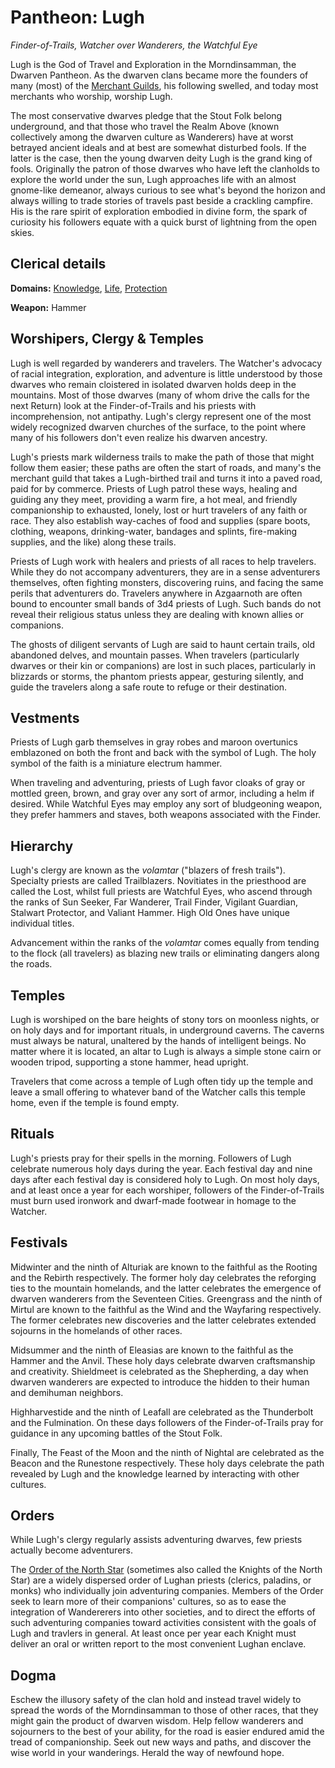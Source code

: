 # Pantheon: Lugh
*Finder-of-Trails, Watcher over Wanderers, the Watchful Eye*

Lugh is the God of Travel and Exploration in the Morndinsamman, the Dwarven Pantheon. As the dwarven clans became more the founders of many (most) of the [Merchant Guilds](../../Organizations/MerchantGuilds/index.md), his following swelled, and today most merchants who worship, worship Lugh.

The most conservative dwarves pledge that the Stout Folk belong underground, and that those who travel the Realm Above (known collectively among the dwarven culture as Wanderers) have at worst betrayed ancient ideals and at best are somewhat disturbed fools. If the latter is the case, then the young dwarven deity Lugh is the grand king of fools. Originally the patron of those dwarves who have left the clanholds to explore the world under the sun, Lugh approaches life with an almost gnome-like demeanor, always curious to see what's beyond the horizon and always willing to trade stories of travels past beside a crackling campfire. His is the rare spirit of exploration embodied in divine form, the spark of curiosity his followers equate with a quick burst of lightning from the open skies.

## Clerical details
**Domains:** [Knowledge](../../Classes/Cleric/Knowledge.md), [Life](../../Classes/Cleric/Life.md), [Protection](../../Classes/Cleric/Protection.md)

**Weapon:** Hammer

## Worshipers, Clergy & Temples
Lugh is well regarded by wanderers and travelers. The Watcher's advocacy of racial integration, exploration, and adventure is little understood by those dwarves who remain cloistered in isolated dwarven holds deep in the mountains. Most of those dwarves (many of whom drive the calls for the next Return) look at the Finder-of-Trails and his priests with incomprehension, not antipathy. Lugh's clergy represent one of the most widely recognized dwarven churches of the surface, to the point where many of his followers don't even realize his dwarven ancestry.

Lugh's priests mark wilderness trails to make the path of those that might follow them easier; these paths are often the start of roads, and many's the merchant guild that takes a Lugh-birthed trail and turns it into a paved road, paid for by commerce. Priests of Lugh patrol these ways, healing and guiding any they meet, providing a warm fire, a hot meal, and friendly companionship to exhausted, lonely, lost or hurt travelers of any faith or race. They also establish way-caches of food and supplies (spare boots, clothing, weapons, drinking-water, bandages and splints, fire-making supplies, and the like) along these trails.

Priests of Lugh work with healers and priests of all races to help travelers. While they do not accompany adventurers, they are in a sense adventurers themselves, often fighting monsters, discovering ruins, and facing the same perils that adventurers do. Travelers anywhere in Azgaarnoth are often bound to encounter small bands of 3d4 priests of Lugh. Such bands do not reveal their religious status unless they are dealing with known allies or companions.

The ghosts of diligent servants of Lugh are said to haunt certain trails, old abandoned delves, and mountain passes. When travelers (particularly dwarves or their kin or companions) are lost in such places, particularly in blizzards or storms, the phantom priests appear, gesturing silently, and guide the travelers along a safe route to refuge or their destination.

## Vestments
Priests of Lugh garb themselves in gray robes and maroon overtunics emblazoned on both the front and back with the symbol of Lugh. The holy symbol of the faith is a miniature electrum hammer.

When traveling and adventuring, priests of Lugh favor cloaks of gray or mottled green, brown, and gray over any sort of armor, including a helm if desired. While Watchful Eyes may employ any sort of bludgeoning weapon, they prefer hammers and staves, both weapons associated with the Finder.

## Hierarchy
Lugh's clergy are known as the *volamtar* ("blazers of fresh trails"). Specialty priests are called Trailblazers. Novitiates in the priesthood are called the Lost, whilst full priests are Watchful Eyes, who ascend through the ranks of Sun Seeker, Far Wanderer, Trail Finder, Vigilant Guardian, Stalwart Protector, and Valiant Hammer. High Old Ones have unique individual titles.

Advancement within the ranks of the *volamtar* comes equally from tending to the flock (all travelers) as blazing new trails or eliminating dangers along the roads.

## Temples
Lugh is worshiped on the bare heights of stony tors on moonless nights, or on holy days and for important rituals, in underground caverns. The caverns must always be natural, unaltered by the hands of intelligent beings. No matter where it is located, an altar to Lugh is always a simple stone cairn or wooden tripod, supporting a stone hammer, head upright.

Travelers that come across a temple of Lugh often tidy up the temple and leave a small offering to whatever band of the Watcher calls this temple home, even if the temple is found empty.

## Rituals
Lugh's priests pray for their spells in the morning. Followers of Lugh celebrate numerous holy days during the year. Each festival day and nine days after each festival day is considered holy to Lugh. On most holy days, and at least once a year for each worshiper, followers of the Finder-of-Trails must burn used ironwork and dwarf-made footwear in homage to the Watcher.

## Festivals
Midwinter and the ninth of Alturiak are known to the faithful as the Rooting and the Rebirth respectively. The former holy day celebrates the reforging ties to the mountain homelands, and the latter celebrates the emergence of dwarven wanderers from the Seventeen Cities. Greengrass and the ninth of Mirtul are known to the faithful as the Wind and the Wayfaring respectively. The former celebrates new discoveries and the latter celebrates extended sojourns in the homelands of other races.

Midsummer and the ninth of Eleasias are known to the faithful as the Hammer and the Anvil. These holy days celebrate dwarven craftsmanship and creativity. Shieldmeet is celebrated as the Shepherding, a day when dwarven wanderers are expected to introduce the hidden to their human and demihuman neighbors.

Highharvestide and the ninth of Leafall are celebrated as the Thunderbolt and the Fulmination. On these days followers of the Finder-of-Trails pray for guidance in any upcoming battles of the Stout Folk.

Finally, The Feast of the Moon and the ninth of Nightal are celebrated as the Beacon and the Runestone respectively. These holy days celebrate the path revealed by Lugh and the knowledge learned by interacting with other cultures.

## Orders
While Lugh's clergy regularly assists adventuring dwarves, few priests actually become adventurers. 

The [Order of the North Star](../../Organizations/MonasticOrders/NorthStar.md) (sometimes also called the Knights of the North Star) are a widely dispersed order of Lughan priests (clerics, paladins, or monks) who individually join adventuring companies. Members of the Order seek to learn more of their companions' cultures, so as to ease the integration of Wandererers into other societies, and to direct the efforts of such adventuring companies toward activities consistent with the goals of Lugh and travlers in general. At least once per year each Knight must deliver an oral or written report to the most convenient Lughan enclave.

## Dogma
Eschew the illusory safety of the clan hold and instead travel widely to spread the words of the Morndinsamman to those of other races, that they might gain the product of dwarven wisdom. Help fellow wanderers and sojourners to the best of your ability, for the road is easier endured amid the tread of companionship. Seek out new ways and paths, and discover the wise world in your wanderings. Herald the way of newfound hope.
